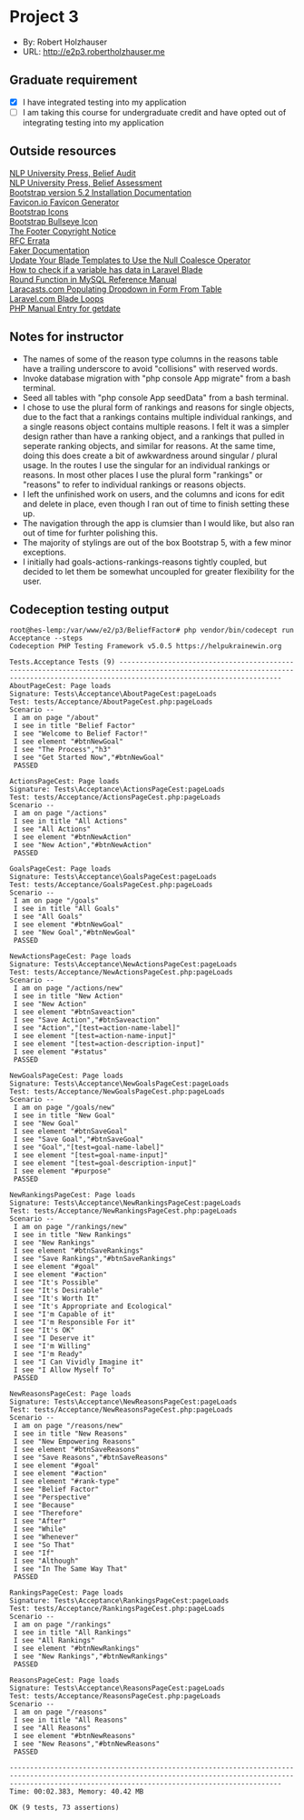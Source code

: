 # Project 3
+ By: Robert Holzhauser
+ URL: <http://e2p3.robertholzhauser.me>

## Graduate requirement
+ [x] I have integrated testing into my application
+ [ ] I am taking this course for undergraduate credit and have opted out of integrating testing into my application

## Outside resources
[NLP University Press, Belief Audit](http://nlpuniversitypress.com/html/B32.html)  
[NLP University Press, Belief Assessment](http://nlpuniversitypress.com/html/B28.html)  
[Bootstrap version 5.2 Installation Documentation](https://getbootstrap.com/docs/5.2/getting-started/introduction/)  
[Favicon.io Favicon Generator](https://favicon.io/favicon-generator/)   
[Bootstrap Icons](https://icons.getbootstrap.com/#install)  
[Bootstrap Bullseye Icon](https://icons.getbootstrap.com/icons/bullseye/)  
[The Footer Copyright Notice](https://designshack.net/articles/the-footer-copyright-notice/)  
[RFC Errata](https://www.rfc-editor.org/errata/eid1690#:~:text=It%20should%20say%3A-,In%20addition%20to%20restrictions%20on%20syntax%2C%20there%20is%20a%20length,total%20length%20of%20320%20characters.)   
[Faker Documentation](https://fakerphp.github.io)   
[Update Your Blade Templates to Use the Null Coalesce Operator](https://laravel-news.com/blade-templates-null-coalesce-operator)  
[How to check if a variable has data in Laravel Blade](https://stackoverflow.com/questions/43774129/how-to-check-if-a-variable-has-data-in-laravel-blade)   
[Round Function in MySQL Reference Manual](https://dev.mysql.com/doc/refman/8.0/en/mathematical-functions.html#function_round)   
[Laracasts.com Populating Dropdown in Form From Table](https://laracasts.com/discuss/channels/laravel/populating-dropdown-in-form-from-table)  
[Laravel.com Blade Loops](https://laravel.com/docs/9.x/blade#loops)  
[PHP Manual Entry for getdate](https://www.php.net/manual/en/function.getdate.php)  

## Notes for instructor
+ The names of some of the reason type columns in the reasons table have a trailing underscore to avoid "collisions" with reserved words.
+ Invoke database migration with "php console App migrate" from a bash terminal.
+ Seed all tables with "php console App seedData" from a bash terminal.
+ I chose to use the plural form of rankings and reasons for single objects, due to the fact that a rankings contains multiple individual rankings,
    and a single reasons object contains multiple reasons.  I felt it was a simpler design rather than have a ranking object, and a rankings that pulled in
    seperate ranking objects, and similar for reasons.  At the same time, doing this does create a bit of awkwardness around singular / plural usage.
    In the routes I use the singular for an individual rankings or reasons.  In most other places I use the plural form "rankings" or "reasons" to refer to 
    individual rankings or reasons objects.
+ I left the unfinished work on users, and the columns and icons for edit and delete in place, even though I ran out of time to finish setting these up.
+ The navigation through the app is clumsier than I would like, but also ran out of time for furhter polishing this.  
+ The majority of stylings are out of the box Bootstrap 5, with a few minor exceptions.
+ I initially had goals-actions-rankings-reasons tightly coupled, but decided to let them be somewhat uncoupled for greater flexibility for the user.

## Codeception testing output
```
root@hes-lemp:/var/www/e2/p3/BeliefFactor# php vendor/bin/codecept run Acceptance --steps
Codeception PHP Testing Framework v5.0.5 https://helpukrainewin.org

Tests.Acceptance Tests (9) ------------------------------------------------------------------------------------------------------------------------------------------------------------------------------------
AboutPageCest: Page loads
Signature: Tests\Acceptance\AboutPageCest:pageLoads
Test: tests/Acceptance/AboutPageCest.php:pageLoads
Scenario --
 I am on page "/about"
 I see in title "Belief Factor"
 I see "Welcome to Belief Factor!"
 I see element "#btnNewGoal"
 I see "The Process","h3"
 I see "Get Started Now","#btnNewGoal"
 PASSED 

ActionsPageCest: Page loads
Signature: Tests\Acceptance\ActionsPageCest:pageLoads
Test: tests/Acceptance/ActionsPageCest.php:pageLoads
Scenario --
 I am on page "/actions"
 I see in title "All Actions"
 I see "All Actions"
 I see element "#btnNewAction"
 I see "New Action","#btnNewAction"
 PASSED 

GoalsPageCest: Page loads
Signature: Tests\Acceptance\GoalsPageCest:pageLoads
Test: tests/Acceptance/GoalsPageCest.php:pageLoads
Scenario --
 I am on page "/goals"
 I see in title "All Goals"
 I see "All Goals"
 I see element "#btnNewGoal"
 I see "New Goal","#btnNewGoal"
 PASSED 

NewActionsPageCest: Page loads
Signature: Tests\Acceptance\NewActionsPageCest:pageLoads
Test: tests/Acceptance/NewActionsPageCest.php:pageLoads
Scenario --
 I am on page "/actions/new"
 I see in title "New Action"
 I see "New Action"
 I see element "#btnSaveaction"
 I see "Save Action","#btnSaveaction"
 I see "Action","[test=action-name-label]"
 I see element "[test=action-name-input]"
 I see element "[test=action-description-input]"
 I see element "#status"
 PASSED 

NewGoalsPageCest: Page loads
Signature: Tests\Acceptance\NewGoalsPageCest:pageLoads
Test: tests/Acceptance/NewGoalsPageCest.php:pageLoads
Scenario --
 I am on page "/goals/new"
 I see in title "New Goal"
 I see "New Goal"
 I see element "#btnSaveGoal"
 I see "Save Goal","#btnSaveGoal"
 I see "Goal","[test=goal-name-label]"
 I see element "[test=goal-name-input]"
 I see element "[test=goal-description-input]"
 I see element "#purpose"
 PASSED 

NewRankingsPageCest: Page loads
Signature: Tests\Acceptance\NewRankingsPageCest:pageLoads
Test: tests/Acceptance/NewRankingsPageCest.php:pageLoads
Scenario --
 I am on page "/rankings/new"
 I see in title "New Rankings"
 I see "New Rankings"
 I see element "#btnSaveRankings"
 I see "Save Rankings","#btnSaveRankings"
 I see element "#goal"
 I see element "#action"
 I see "It's Possible"
 I see "It's Desirable"
 I see "It's Worth It"
 I see "It's Appropriate and Ecological"
 I see "I'm Capable of it"
 I see "I'm Responsible For it"
 I see "It's OK"
 I see "I Deserve it"
 I see "I'm Willing"
 I see "I'm Ready"
 I see "I Can Vividly Imagine it"
 I see "I Allow Myself To"
 PASSED 

NewReasonsPageCest: Page loads
Signature: Tests\Acceptance\NewReasonsPageCest:pageLoads
Test: tests/Acceptance/NewReasonsPageCest.php:pageLoads
Scenario --
 I am on page "/reasons/new"
 I see in title "New Reasons"
 I see "New Empowering Reasons"
 I see element "#btnSaveReasons"
 I see "Save Reasons","#btnSaveReasons"
 I see element "#goal"
 I see element "#action"
 I see element "#rank-type"
 I see "Belief Factor"
 I see "Perspective"
 I see "Because"
 I see "Therefore"
 I see "After"
 I see "While"
 I see "Whenever"
 I see "So That"
 I see "If"
 I see "Although"
 I see "In The Same Way That"
 PASSED 

RankingsPageCest: Page loads
Signature: Tests\Acceptance\RankingsPageCest:pageLoads
Test: tests/Acceptance/RankingsPageCest.php:pageLoads
Scenario --
 I am on page "/rankings"
 I see in title "All Rankings"
 I see "All Rankings"
 I see element "#btnNewRankings"
 I see "New Rankings","#btnNewRankings"
 PASSED 

ReasonsPageCest: Page loads
Signature: Tests\Acceptance\ReasonsPageCest:pageLoads
Test: tests/Acceptance/ReasonsPageCest.php:pageLoads
Scenario --
 I am on page "/reasons"
 I see in title "All Reasons"
 I see "All Reasons"
 I see element "#btnNewReasons"
 I see "New Reasons","#btnNewReasons"
 PASSED 

---------------------------------------------------------------------------------------------------------------------------------------------------------------------------------------------------------------
Time: 00:02.383, Memory: 40.42 MB

OK (9 tests, 73 assertions)
```